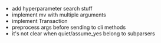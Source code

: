 * add hyperparameter search stuff
* implement mv with multiple arguments
* implement Transaction
* preprocess args before sending to cli methods
* it's not clear when quiet/assume_yes belong to subparsers
